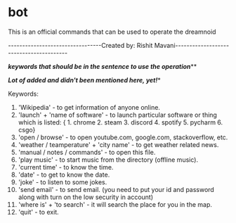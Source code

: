 # bot
This is an official commands that can be used to operate the dreamnoid

---------------------------------Created by: Rishit Mavani----------------------------------------


*********keywords that should be in the sentence to use the operation*********** 

*********Lot of added and didn't been mentioned here, yet!**********

Keywords:

1) 'Wikipedia' - to get information of anyone online.
2) 'launch' + 'name of software' - to launch particular software or thing which is listed:
					{ 1. chrome
					   2. steam
					   3. discord
					   4. spotify
					   5. pycharm
					   6. csgo}
3) 'open / browse' - to open youtube.com, google.com, stackoverflow, etc.
4) 'weather / teamperature' + 'city name' - to get weather related news.
5) 'manual / notes / commands' - to open this file.
6) 'play music' - to start music from the directory (offline music).
7) 'current time' - to know the time.
8) 'date' - to get to know the date.
9) 'joke' - to listen to some jokes.
10) 'send email' - to send email. (you need to put your id and password along with turn on the low security in account)
11) 'where is' + 'to search' - it will search the place for you in the map.
12) 'quit' - to exit.
